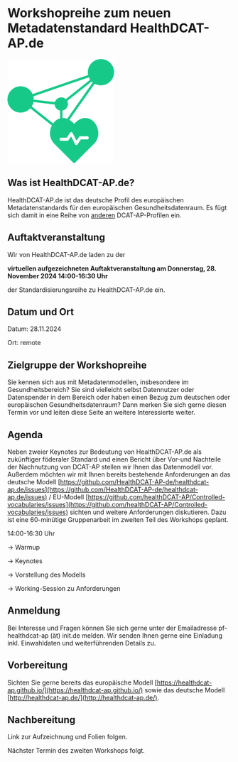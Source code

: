 # Workshopreihe zum neuen Metadatenstandard HealthDCAT-AP.de

![Logo HealthDCAT-AP.de](https://github.com/HealthDCAT-AP-de/healthdcat-ap.de/blob/main/images/logo_small.png?raw=true)

## Was ist HealthDCAT-AP.de?

HealthDCAT-AP.de ist das deutsche Profil des europäischen Metadatenstandards für den europäischen Gesundheitsdatenraum. Es fügt sich damit in eine Reihe von [anderen](https://github.com/GKStGovData/awesome-dcat-ap) DCAT-AP-Profilen ein.

## Auftaktveranstaltung

Wir von HealthDCAT-AP.de laden zu der

**virtuellen aufgezeichneten Auftaktveranstaltung am Donnerstag, 28. November 2024 14:00-16:30 Uhr**

der Standardisierungsreihe zu HealthDCAT-AP.de ein.


## Datum und Ort

Datum: 28.11.2024

Ort: remote

## Zielgruppe der Workshopreihe

Sie kennen sich aus mit Metadatenmodellen, insbesondere im Gesundheitsbereich? Sie sind vielleicht selbst Datennutzer oder Datenspender in dem Bereich oder haben einen Bezug zum deutschen oder europäischen Gesundheitsdatenraum? Dann merken Sie sich gerne diesen Termin vor und leiten diese Seite an weitere Interessierte weiter.

## Agenda

Neben zweier Keynotes zur Bedeutung von HealthDCAT-AP.de als zukünftiger föderaler Standard und einen Bericht über Vor-und Nachteile der Nachnutzung von DCAT-AP stellen wir Ihnen das Datenmodell vor. Außerdem möchten wir mit Ihnen bereits bestehende Anforderungen an das deutsche Modell [https://github.com/HealthDCAT-AP-de/healthdcat-ap.de/issues](https://github.com/HealthDCAT-AP-de/healthdcat-ap.de/issues) / EU-Modell [https://github.com/healthDCAT-AP/Controlled-vocabularies/issues](https://github.com/healthDCAT-AP/Controlled-vocabularies/issues) sichten und weitere Anforderungen diskutieren. Dazu ist eine 60-minütige Gruppenarbeit im zweiten Teil des Workshops geplant.

14:00-16:30 Uhr

→ Warmup

→ Keynotes

→ Vorstellung des Modells

→ Working-Session zu Anforderungen

## Anmeldung

Bei Interesse und Fragen können Sie sich gerne unter der Emailadresse pf-healthdcat-ap (ät) init.de melden. Wir senden Ihnen gerne eine Einladung inkl. Einwahldaten und weiterführenden Details zu.

## Vorbereitung

Sichten Sie gerne bereits das europäische Modell [https://healthdcat-ap.github.io/](https://healthdcat-ap.github.io/) sowie das deutsche Modell [http://healthdcat-ap.de/](http://healthdcat-ap.de/).

## Nachbereitung

Link zur Aufzeichnung und Folien folgen.

Nächster Termin des zweiten Workshops folgt.

